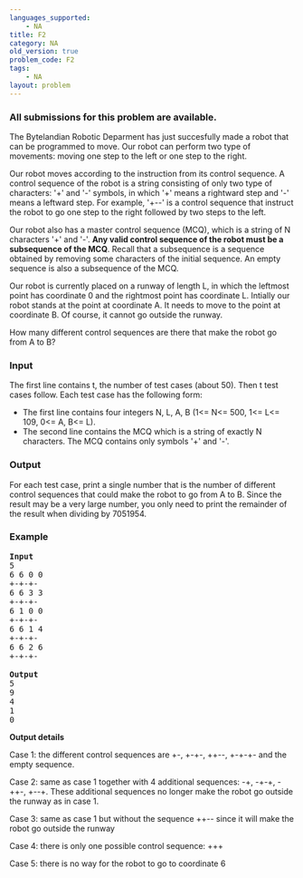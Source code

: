 ```yaml
---
languages_supported:
    - NA
title: F2
category: NA
old_version: true
problem_code: F2
tags:
    - NA
layout: problem
---
```

###  All submissions for this problem are available. 

The Bytelandian Robotic Deparment has just succesfully made a robot that can be programmed to move. Our robot can perform two type of movements: moving one step to the left or one step to the right.

Our robot moves according to the instruction from its control sequence. A control sequence of the robot is a string consisting of only two type of characters: '+' and '-' symbols, in which '+' means a rightward step and '-' means a leftward step. For example, '+--' is a control sequence that instruct the robot to go one step to the right followed by two steps to the left.

Our robot also has a master control sequence (MCQ), which is a string of N characters '+' and '-'. **Any valid control sequence of the robot must be a subsequence of the MCQ**. Recall that a subsequence is a sequence obtained by removing some characters of the initial sequence. An empty sequence is also a subsequence of the MCQ.

Our robot is currently placed on a runway of length L, in which the leftmost point has coordinate 0 and the rightmost point has coordinate L. Intially our robot stands at the point at coordinate A. It needs to move to the point at coordinate B. Of course, it cannot go outside the runway.

How many different control sequences are there that make the robot go from A to B?

### Input

The first line contains t, the number of test cases (about 50). Then t test cases follow. Each test case has the following form:

- The first line contains four integers N, L, A, B (1<= N<= 500, 1<= L<= 109, 0<= A, B<= L).
- The second line contains the MCQ which is a string of exactly N characters. The MCQ contains only symbols '+' and '-'.

### Output

For each test case, print a single number that is the number of different control sequences that could make the robot to go from A to B. Since the result may be a very large number, you only need to print the remainder of the result when dividing by 7051954.

### Example

<pre><strong>Input</strong>
5
6 6 0 0
+-+-+-
6 6 3 3
+-+-+-
6 1 0 0 
+-+-+-
6 6 1 4
+-+-+-
6 6 2 6
+-+-+-

<strong>Output</strong>
5 
9
4
1
0
</pre>
**Output details**

Case 1: the different control sequences are +-, +-+-, ++--, +-+-+- and the empty sequence.

Case 2: same as case 1 together with 4 additional sequences: -+, -+-+, -++-, +--+. These additional sequences no longer make the robot go outside the runway as in case 1.

Case 3: same as case 1 but without the sequence ++-- since it will make the robot go outside the runway

Case 4: there is only one possible control sequence: +++

Case 5: there is no way for the robot to go to coordinate 6
